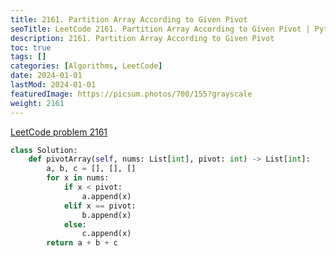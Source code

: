 ```yaml
---
title: 2161. Partition Array According to Given Pivot
seoTitle: LeetCode 2161. Partition Array According to Given Pivot | Python solution and explanation
description: 2161. Partition Array According to Given Pivot
toc: true
tags: []
categories: [Algorithms, LeetCode]
date: 2024-01-01
lastMod: 2024-01-01
featuredImage: https://picsum.photos/700/155?grayscale
weight: 2161
---
```


[LeetCode problem 2161](https://leetcode.com/problems/partition-array-according-to-given-pivot/)

```python
class Solution:
    def pivotArray(self, nums: List[int], pivot: int) -> List[int]:
        a, b, c = [], [], []
        for x in nums:
            if x < pivot:
                a.append(x)
            elif x == pivot:
                b.append(x)
            else:
                c.append(x)
        return a + b + c

```
